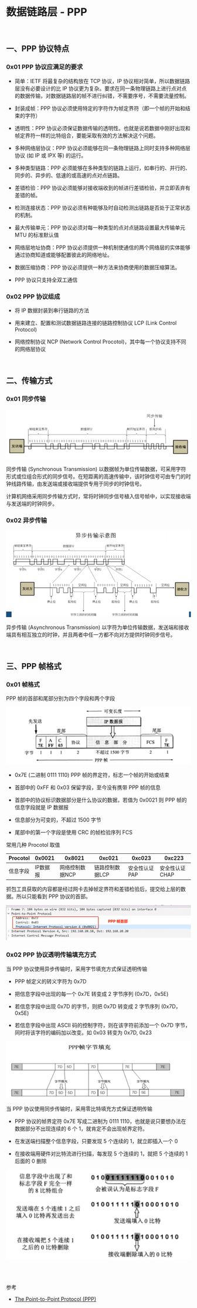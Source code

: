 # 数据链路层 - PPP

<br>

## 一、PPP 协议特点

### 0x01 PPP 协议应满足的要求

- 简单：IETF 将最复杂的结构放在 TCP 协议，IP 协议相对简单，所以数据链路层没有必要设计的比 IP 协议更为复杂。要求在同一条物理链路上进行点对点的数据传输，对数据链路层的帧不进行纠错，不需要序号，不需要流量控制。

- 封装成帧：PPP 协议必须使用特定的字符作为帧定界符（即一个帧的开始和结束的字符）
- 透明性：PPP 协议必须保证数据传输的透明性。也就是说若数据中刚好出现和帧定界符一样的比特组合，要能采取有效的方法解决这个问题。
- 多种网络层协议：PPP 协议必须能够在同一条物理链路上同时支持多种网络层协议 (如 IP 或 IPX 等) 的运行。
- 多种类型链路：PPP 必须能够在多种类型的链路上运行，如串行的、并行的、同步的、异步的、低速的或高速的点对点链路。
- 差错检验：PPP 协议必须能够对接收端收到的帧进行差错检验，并立即丢弃有差错的帧。
- 检测连接状态：PPP 协议必须有种能够及时自动检测出链路是否处于正常状态的机制。
- 最大传输单元：PPP 协议必须对每一种类型的点对点链路设置最大传输单元 MTU 的标准默认值
- 网络层地址协商：PPP 协议必须提供一种机制使通信的两个网络层的实体能够通过协商知道或能够配置彼此的网络地址。
- 数据压缩协商：PPP 协议必须提供一种方法来协商使用的数据压缩算法。
- PPP 协议只支持全双工通信


### 0x02 PPP 协议组成

- 将 IP 数据封装到串行链路的方法

- 用来建立、配置和测试数据链路连接的链路控制协议 LCP (Link Control Protocol)
- 网络控制协议 NCP (Network Control Procotol)，其中每一个协议支持不同的网络层协议


<br>


## 二、传输方式

### 0x01 同步传输

![](../Images/Network/PPP/PPP_images01.png)

同步传输 (Synchronous Transmission) 以数据帧为单位传输数据，可采用字符形式或位组合形式的同步信号。在短距离的高速传输中，该时钟信号可由专门的时钟线路传输，由发送端或接收端提供专用于同步的时钟信号。

计算机网络采用同步传输方式时，常将时钟同步信号植入信号帧中，以实现接收端与发送端的时钟同步。

### 0x02 异步传输

![](../Images/Network/PPP/PPP_images02.png)

异步传输 (Asynchronous Transmission) 以字符为单位传输数据，发送端和接收端具有相互独立的时钟，并且两者中任一方都不向对方提供时钟同步信号。

<br>


## 三、PPP 帧格式

### 0x01 帧格式

PPP 帧的首部和尾部分别为四个字段和两个字段

![](../Images/Network/PPP/PPP_images03.png)

- 0x7E (二进制 0111 1110) PPP 帧的界定符，标志一个帧的开始或结束

- 首部中的 0xFF 和 0x03 保留字段，至今没有携带 PPP 帧的信息
- 首部中的协议标识数据部分是什么协议的数据，若值为 0x0021 则 PPP 帧的信息字段就是 IP 数据报
- 信息部分为可变的，不超过 1500 字节
- 尾部中的第一个字段是使用 CRC 的帧检验序列 FCS


常用几种 Procotol 取值

| Procotol | 0x0021 | 0x8021 | 0xc021 | 0xc023 | 0xc223 |
| ---- | ---- | ---- | ---- | ---- | ---- |
| 信息字段 | IP数据报 | 网络控制数据NCP | 链路控制数据LCP | 安全性认证PAP | 安全性认证CHAP |

抓包工具获取的内容都是经过网卡去掉帧定界符和差错检验后，提交给上层的数据。所以只能看到 PPP 协议的首部。

![](../Images/Network/PPP/PPP_images04.png)


### 0x02 PPP 协议透明传输填充方式


当 PPP 协议使用异步传输时，采用字节填充方式保证透明传输

- PPP 帧定义的转义字符为 0x7D

- 把信息字段中出现的每一个 0x7E 转变成 2 字节序列 (0x7D，0x5E)
- 若信息字段中出现 0x7D 的字节，则把 0x7D 转变成 2 字节序列 (0x7D，0x5E)
- 若信息字段中出现 ASCII 码的控制字符，则在该字符前添加一个 0x7D 字节，同时将该字符的编码加以改变。如 0x03 转变为 0x7D, 0x23

 ![](../Images/Network/PPP/PPP_images05.png)


当 PPP 协议使用同步传输时，采用零比特填充方式保证透明传输

- PPP 协议的帧界定符 0x7E 写成二进制为 0111 1110，也就是说只要想办法在数据部分不出现连续的 6 个 1，就肯定不会出现帧界定符。

- 在发送端扫描整个信息字段，只要发现 5 个连续的 1，就立即插入一个 0
- 在接收端用硬件对比特流进行扫描，每发现 5 个连续的 1，就把 5 个连续的 1 后面的 0 删除

 ![](../Images/Network/PPP/PPP_images06.png)

<br>


<br>

参考

- [The Point-to-Point Protocol (PPP)](https://tools.ietf.org/html/rfc1661)

<br>